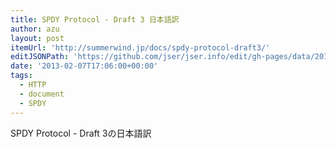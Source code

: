 ```yaml
---
title: SPDY Protocol - Draft 3 日本語訳
author: azu
layout: post
itemUrl: 'http://summerwind.jp/docs/spdy-protocol-draft3/'
editJSONPath: 'https://github.com/jser/jser.info/edit/gh-pages/data/2013/02/index.json'
date: '2013-02-07T17:06:00+00:00'
tags:
  - HTTP
  - document
  - SPDY
---
```

SPDY Protocol - Draft 3の日本語訳

